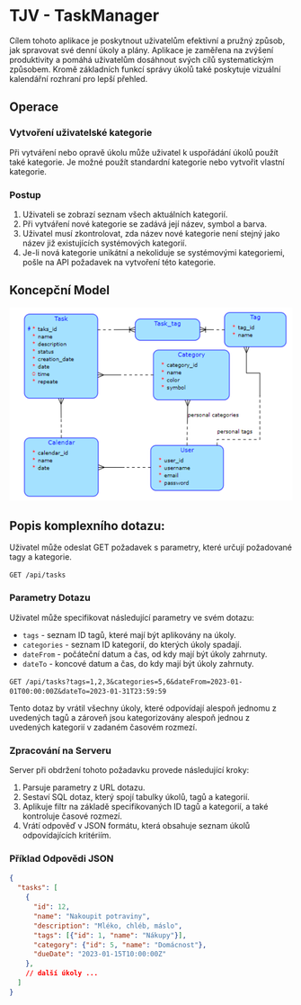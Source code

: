 # TJV - TaskManager


Cílem tohoto aplikace je poskytnout uživatelům efektivní a pružný způsob, jak spravovat své denní úkoly a plány. Aplikace je zaměřena na zvýšení produktivity a pomáhá uživatelům dosáhnout svých cílů systematickým způsobem. Kromě základních funkcí správy úkolů také poskytuje vizuální kalendářní rozhraní pro lepší přehled.

## Operace

### Vytvoření uživatelské kategorie
Při vytváření nebo opravě úkolu může uživatel k uspořádání úkolů použít také kategorie. Je možné použít standardní kategorie nebo vytvořit vlastní kategorie.

### Postup  
1. Uživateli se zobrazí seznam všech aktuálních kategorií.
2. Při vytváření nové kategorie se zadává její název, symbol a barva.
3. Uživatel musí zkontrolovat, zda název nové kategorie není stejný jako název již existujících systémových kategorií.
4. Je-li nová kategorie unikátní a nekoliduje se systémovými kategoriemi, pošle na API požadavek na vytvoření této kategorie.

## Koncepční Model
![Koncepční Model Databáze](/images/diagram.png "Diagram")

## Popis komplexního dotazu:
 Uživatel může odeslat GET požadavek s parametry, které určují požadované tagy a kategorie.

`GET /api/tasks`

### Parametry Dotazu

Uživatel může specifikovat následující parametry ve svém dotazu:

- `tags` - seznam ID tagů, které mají být aplikovány na úkoly.
- `categories` - seznam ID kategorií, do kterých úkoly spadají.
- `dateFrom` - počáteční datum a čas, od kdy mají být úkoly zahrnuty.
- `dateTo` - koncové datum a čas, do kdy mají být úkoly zahrnuty.

`GET /api/tasks?tags=1,2,3&categories=5,6&dateFrom=2023-01-01T00:00:00Z&dateTo=2023-01-31T23:59:59`

Tento dotaz by vrátil všechny úkoly, které odpovídají alespoň jednomu z uvedených tagů a zároveň jsou kategorizovány alespoň jednou z uvedených kategorií v zadaném časovém rozmezí.

### Zpracování na Serveru

Server při obdržení tohoto požadavku provede následující kroky:

1. Parsuje parametry z URL dotazu.
2. Sestaví SQL dotaz, který spojí tabulky úkolů, tagů a kategorií.
3. Aplikuje filtr na základě specifikovaných ID tagů a kategorií, a také kontroluje časové rozmezí.
4. Vrátí odpověď v JSON formátu, která obsahuje seznam úkolů odpovídajících kritériím.

### Příklad Odpovědi JSON

```json
{
  "tasks": [
    {
      "id": 12,
      "name": "Nakoupit potraviny",
      "description": "Mléko, chléb, máslo",
      "tags": [{"id": 1, "name": "Nákupy"}],
      "category": {"id": 5, "name": "Domácnost"},
      "dueDate": "2023-01-15T10:00:00Z"
    },
    // další úkoly ...
  ]
}
